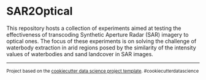 SAR2Optical
==============================

This repository hosts a collection of experiments aimed at testing the effectiveness of transcoding Synthetic Aperture Radar (SAR) imagery to optical ones. The focus of these experiments is on solving the challenge of waterbody extraction in arid regions posed by the similarity of the intensity values of waterbodies and sand landcover in SAR images.




--------

<p><small>Project based on the <a target="_blank" href="https://drivendata.github.io/cookiecutter-data-science/">cookiecutter data science project template</a>. #cookiecutterdatascience</small></p>
